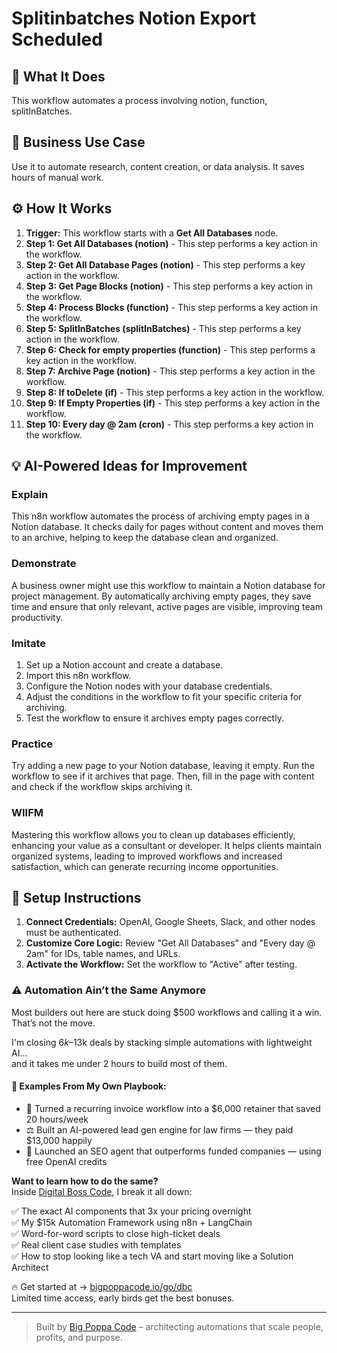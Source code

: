 # Splitinbatches Notion Export Scheduled

## 🚀 What It Does
This workflow automates a process involving notion, function, splitInBatches.

## 💼 Business Use Case
Use it to automate research, content creation, or data analysis. It saves hours of manual work.

## ⚙️ How It Works
1.  **Trigger:** This workflow starts with a **Get All Databases** node.
2. **Step 1: Get All Databases (notion)** - This step performs a key action in the workflow.
3. **Step 2: Get All Database Pages (notion)** - This step performs a key action in the workflow.
4. **Step 3: Get Page Blocks (notion)** - This step performs a key action in the workflow.
5. **Step 4: Process Blocks (function)** - This step performs a key action in the workflow.
6. **Step 5: SplitInBatches (splitInBatches)** - This step performs a key action in the workflow.
7. **Step 6: Check for empty properties (function)** - This step performs a key action in the workflow.
8. **Step 7: Archive Page (notion)** - This step performs a key action in the workflow.
9. **Step 8: If toDelete (if)** - This step performs a key action in the workflow.
10. **Step 9: If Empty Properties (if)** - This step performs a key action in the workflow.
11. **Step 10: Every day @ 2am (cron)** - This step performs a key action in the workflow.

## 💡 AI-Powered Ideas for Improvement
### Explain
This n8n workflow automates the process of archiving empty pages in a Notion database. It checks daily for pages without content and moves them to an archive, helping to keep the database clean and organized.

### Demonstrate
A business owner might use this workflow to maintain a Notion database for project management. By automatically archiving empty pages, they save time and ensure that only relevant, active pages are visible, improving team productivity.

### Imitate
1. Set up a Notion account and create a database.
2. Import this n8n workflow.
3. Configure the Notion nodes with your database credentials.
4. Adjust the conditions in the workflow to fit your specific criteria for archiving.
5. Test the workflow to ensure it archives empty pages correctly.

### Practice
Try adding a new page to your Notion database, leaving it empty. Run the workflow to see if it archives that page. Then, fill in the page with content and check if the workflow skips archiving it.

### WIIFM
Mastering this workflow allows you to clean up databases efficiently, enhancing your value as a consultant or developer. It helps clients maintain organized systems, leading to improved workflows and increased satisfaction, which can generate recurring income opportunities.

## 🔧 Setup Instructions
1. **Connect Credentials:** OpenAI, Google Sheets, Slack, and other nodes must be authenticated.
2. **Customize Core Logic:** Review "Get All Databases" and "Every day @ 2am" for IDs, table names, and URLs.
3. **Activate the Workflow:** Set the workflow to "Active" after testing.

### ⚠️ Automation Ain’t the Same Anymore

Most builders out here are stuck doing $500 workflows and calling it a win.  
That’s not the move.  

I'm closing $6k–$13k deals by stacking simple automations with lightweight AI...  
and it takes me under 2 hours to build most of them.

#### 🧠 Examples From My Own Playbook:
- 🔁 Turned a recurring invoice workflow into a $6,000 retainer that saved 20 hours/week  
- ⚖️ Built an AI-powered lead gen engine for law firms — they paid $13,000 happily  
- 🚀 Launched an SEO agent that outperforms funded companies — using free OpenAI credits  

**Want to learn how to do the same?**  
Inside [Digital Boss Code](https://bigpoppacode.io/go/dbc), I break it all down:

✅ The exact AI components that 3x your pricing overnight  
✅ My $15k Automation Framework using n8n + LangChain  
✅ Word-for-word scripts to close high-ticket deals  
✅ Real client case studies with templates  
✅ How to stop looking like a tech VA and start moving like a Solution Architect  

🔥 Get started at → [bigpoppacode.io/go/dbc](https://bigpoppacode.io/go/dbc)  
Limited time access, early birds get the best bonuses.

---
> Built by [Big Poppa Code](https://bigpoppacode.io) – architecting automations that scale people, profits, and purpose.
